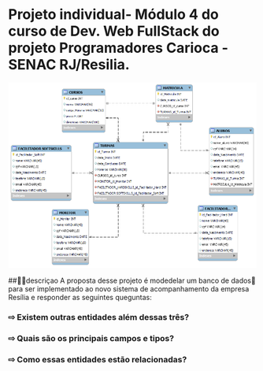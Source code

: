 # Projeto individual- Módulo 4 do curso de Dev. Web FullStack do projeto Programadores Carioca - SENAC RJ/Resilia.
![Screenshot](https://github.com/NHCardoso/Modelagem-de-dados-Resilia---M-dulo-4/blob/main/Modelagem%20Resilia.png?raw=true)

##👩‍💻descriçao
A proposta desse projeto é modedelar um banco de dados🎲 para ser implementado ao novo sistema de acompanhamento da empresa Resília e responder as seguintes queguntas:

### ⇨ Existem outras entidades além dessas três?

### ⇨ Quais são os principais campos e tipos?

### ⇨ Como essas entidades estão relacionadas?


